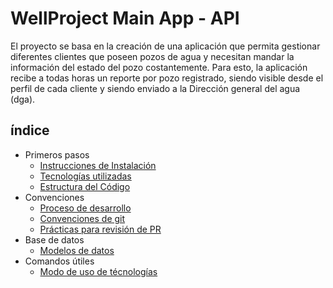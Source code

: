 # WellProject Main App - API
El proyecto se basa en la creación de una aplicación que permita gestionar diferentes clientes que poseen pozos de agua y necesitan mandar la información del estado del pozo costantemente. Para esto, la aplicación recibe a todas horas un reporte por pozo registrado, siendo visible desde el perfil de cada cliente y siendo enviado a la Dirección general del agua (dga).

## índice
- Primeros pasos
  - [Instrucciones de Instalación](documentations/setup.md)
  - [Tecnologías utilizadas](documentations/technologies.md)
  - [Estructura del Código](documentations/files-order.md)
- Convenciones
  - [Proceso de desarrollo](documentations/dev-process.md)
  - [Convenciones de git](documentations/git-conventions.md)
  - [Prácticas para revisión de PR](documentations/review-pr-process.md)
- Base de datos
  - [Modelos de datos](documentations/model.md)
- Comandos útiles
  - [Modo de uso de técnologías](documentations/sequelize-command.md)